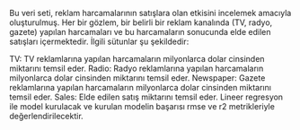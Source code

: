 
Bu veri seti, reklam harcamalarının satışlara olan etkisini incelemek amacıyla oluşturulmuş. Her bir gözlem, bir belirli bir reklam kanalında (TV, radyo, gazete) yapılan harcamaları ve bu harcamaların sonucunda elde edilen satışları içermektedir. İlgili sütunlar şu şekildedir:

TV: TV reklamlarına yapılan harcamaların milyonlarca dolar cinsinden miktarını temsil eder.
Radio: Radyo reklamlarına yapılan harcamaların milyonlarca dolar cinsinden miktarını temsil eder.
Newspaper: Gazete reklamlarına yapılan harcamaların milyonlarca dolar cinsinden miktarını temsil eder.
Sales: Elde edilen satış miktarını temsil eder.
Lineer regresyon ile model kurulacak ve kurulan modelin başarısı rmse ve r2 metrikleriyle değerlendirilecektir.
